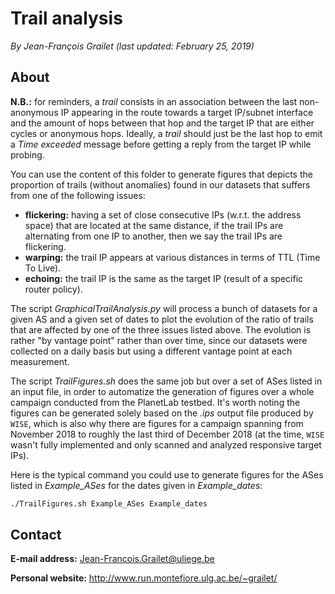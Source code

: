 # Trail analysis

*By Jean-François Grailet (last updated: February 25, 2019)*

## About

**N.B.:** for reminders, a _trail_ consists in an association between the last non-anonymous 
IP appearing in the route towards a target IP/subnet interface and the amount of hops between that 
hop and the target IP that are either cycles or anonymous hops. Ideally, a _trail_ should just be 
the last hop to emit a _Time exceeded_ message before getting a reply from the target IP while 
probing.

You can use the content of this folder to generate figures that depicts the proportion of trails 
(without anomalies) found in our datasets that suffers from one of the following issues:

* **flickering:** having a set of close consecutive IPs (w.r.t. the address space) that are 
  located at the same distance, if the trail IPs are alternating from one IP to another, then we 
  say the trail IPs are flickering.
* **warping:** the trail IP appears at various distances in terms of TTL (Time To Live).
* **echoing:** the trail IP is the same as the target IP (result of a specific router policy).

The script *GraphicalTrailAnalysis.py* will process a bunch of datasets for a given AS and a given 
set of dates to plot the evolution of the ratio of trails that are affected by one of the three 
issues listed above. The evolution is rather "by vantage point" rather than over time, since our 
datasets were collected on a daily basis but using a different vantage point at each measurement.

The script _TrailFigures.sh_ does the same job but over a set of ASes listed in an input file, in 
order to automatize the generation of figures over a whole campaign conducted from the PlanetLab 
testbed. It's worth noting the figures can be generated solely based on the _.ips_ output file 
produced by `WISE`, which is also why there are figures for a campaign spanning from November 2018 
to roughly the last third of December 2018 (at the time, `WISE` wasn't fully implemented and only 
scanned and analyzed responsive target IPs).

Here is the typical command you could use to generate figures for the ASes listed in 
_Example\_ASes_ for the dates given in _Example\_dates_:

```sh
./TrailFigures.sh Example_ASes Example_dates
```

## Contact

**E-mail address:** Jean-Francois.Grailet@uliege.be

**Personal website:** http://www.run.montefiore.ulg.ac.be/~grailet/
